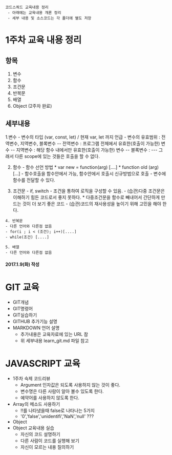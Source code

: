 
```
코드스쿼드 교육내용 정리
 - 아래에는 교육내용 개론 정리  
 - 세부 내용 및 소스코드는 각 폴더에 별도 저장  
```

# 1주차 교육 내용 정리
## 항목
   1. 변수
   2. 함수
   3. 조건문
   4. 반복문
   5. 배열
   6. Object (2주차 완료)


## 세부내용
   1.변수
    - 변수의 타입 (var, const, let) / 현재 var, let 까지 언급
    - 변수의 유효범위 : 전역변수, 지역변수, 블록변수
     -- 전역변수 : 프로그램 전체에서 유효한(호출이 가능한) 변수 
     -- 지역변수 : 해당 함수 내에서만 유효한(호출이 가능한) 변수
     -- 블록변수 : 
       --- 그래서 다른 scope에 있는 것들은 호출을 할 수 없다.

   2. 함수
    - 함수 선언 방법
     * var new = function(arg) [....]
     * function old  (arg) [...]
    - 함수호출을 함수안에서 가능, 함수안에서 호출시 신규방법으로 호출
    - 변수에 함수를 전달할 수 있다.

   3. 조건문
    - if, switch 
    - 조건을 통하여 로직을 구성할 수 있음.
    - (습관)다중 조건문은 이해하기 힘든 코드로서 좋지 못하다.
     * 다중조건문을 함수로 빼내어서 간단하게 만드는 것이 더 보기 좋은 코드
    - (습관)코드의 재사용성을 높이기 위해 고민을 해야 한다.

    4. 반복문
    - 다른 언어와 다른점 없음
    - for(i ; i < (조건); i++)[....]
    - while(조건) [....]

    5. 배열
    - 다른 언어와 다른점 없음

#### 2017.1.9(화) 작성
# GIT 교육
 - GIT개념 
 - GIT명령어 
 - GIT실습하기  
 - GITHUB 추가기능 설명  
 - MARKDOWN 언어 설명
   * 추가내용은 교육자료에 있는 URL 참
   * 위 세부내용 learn_git.md 파일 참고


# JAVASCRIPT 교육
 - 1주차 숙제 코드리뷰
   * Argument 인자값은 되도록 사용하지 않는 것이 좋다.
   * 변수명은 다른 사람이 알아 볼수 있도록 한다.
   * 예약어를 사용하지 않도록 한다.   
 - Array의 메소드 사용하기  
   * !!를 나타냈을때 false로 나타나는 5가지  
   *  '0','false','unidentifi','NaN','null' ???
 - Object  
 - Object 교육내용 실습  
   * 자신의 코드 설명하기  
   * 다른 사람이 코드를 실행해 보기  
   * 자신이 모르는 내용 질의하기  


